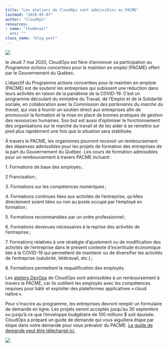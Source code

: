 ```yaml
---
title: "Les ateliers de CloudOps sont admissibles au PACME"
lastmod: "2020-05-07"
author: "CloudOps"
resources:
- name: "thumbnail"
  src: ""
class_name: "blog post"
---
```


<img src="/images/blog/post/PACME-img.png" class="main-blog-image">

<p>le Jeudi 7&nbsp;mai 2020, CloudOps est fière d’annoncer sa participation au <em>Programme actions concertées pour le maintien en emploi </em>(PACME) offert par le Gouvernement du Québec.</p><p>L’objectif du Programme actions concertées pour le maintien en emploie (PACME) est de soutenir les entreprises qui subissent une réduction dans leurs activités en raison de la pandémie de la COVID-19. C’est un programme découlant du ministère du Travail, de l’Emploi et de la Solidarité sociale, en collaboration avec la <em>Commission des partenaires du marché du travail</em>, qui vise à fournir un soutien direct aux entreprises afin de promouvoir la formation et la mise en place de bonnes pratiques de gestion des ressources humaines. Son but est aussi d’optimiser le fonctionnement des organisations sur le marché du travail et de les aider à se remettre sur pied plus rapidement une fois que la situation sera stabilisée.&nbsp;</p><p>À travers le PACME, les organismes pourront recevoir un remboursement des dépenses admissibles pour les projets de formation des entreprises de la part du Gouvernement du Québec. Les cours de formation admissibles pour un remboursement à travers PACME incluent&nbsp;:</p><p>1. Formations de base des employés ;</p><p>2 Francisation ;</p><p>3. Formations sur les compétences numériques ;</p><p>4. Formations continues liées aux activités de l’entreprise, qu’elles directement soient liées ou non au poste occupé par l’employé en formation ;</p><p>5. Formations recommandées par un ordre professionnel ;</p><p>6. Formations devenues nécessaires à la reprise des activités de l’entreprise ;</p><p>7. Formations relatives à une stratégie d’ajustement ou de modification des activités de l’entreprise dans le présent contexte d’incertitude économique liée à la COVID-19 qui permettent de maintenir ou de diversifier les activités de l’entreprise (salubrité, télétravail, etc.) ;</p><p>8. Formations permettant la requalification des employés.</p><p>Les <a href="https://www.cloudops.com/fr/ateliers/">ateliers DevOps</a> de CloudOps sont admissibles à un remboursement à travers le PACME, car ils outillent les employés avec les compétences requises pour bâtir et exploiter des plateformes applicatives « cloud native ».&nbsp;</p><p>Pour s’inscrire au programme, les entreprises devront remplir un formulaire de demande en ligne. Les projets seront acceptés jusqu’au 30&nbsp;septembre ou jusqu’à ce que l’enveloppe budgétaire de 100 millions&nbsp;$ soit épuisée. CloudOps a préparé un guide de demande qui vous aiguillera étape par étape dans votre demande pour vous prévaloir du PACME. <a href="https://info.cloudops.com/pacme">Le guide de demande peut être téléchargé ici.</a></p>

<div class="row">
    <div class="col-xl-8 offset-xl-2 col-lg-10 offset-lg-1 col-md-10 offset-md-1 col-sm-12 col-xs-12 cta-image">
      <img src="/images/blog/cta/pacme-fr.png">
    </div>
</div>